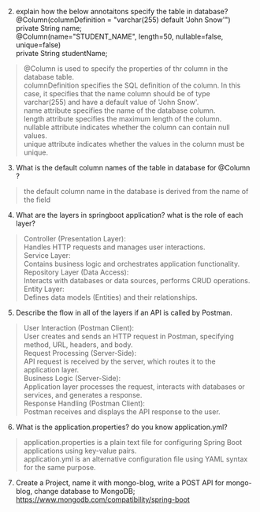 2. explain how the below annotaitons specify the table in database?<br>
   @Column(columnDefinition = "varchar(255) default 'John Snow'")<br>
   private String name;<br>
   @Column(name="STUDENT_NAME", length=50, nullable=false, unique=false)<br>
   private String studentName;<br>
> @Column is used to specify the properties of thr column in the database table.<br>
> columnDefinition specifies the SQL definition of the column. In this case, it specifies that the name column should be of type varchar(255) and have a default value of 'John Snow'.<br>
> name attribute specifies the name of the database column. <br>
length attribute specifies the maximum length of the column.<br>
nullable attribute indicates whether the column can contain null values. <br>
unique attribute indicates whether the values in the column must be unique.<br>
3. What is the default column names of the table in database for @Column ?
> the default column name in the database is derived from the name of the field
4. What are the layers in springboot application? what is the role of each layer?
> Controller (Presentation Layer):<br>
Handles HTTP requests and manages user interactions.<br>
Service Layer:<br>
Contains business logic and orchestrates application functionality.<br>
Repository Layer (Data Access):<br>
Interacts with databases or data sources, performs CRUD operations.<br>
Entity Layer:<br>
Defines data models (Entities) and their relationships.<br>

5. Describe the flow in all of the layers if an API is called by Postman.
> User Interaction (Postman Client):<br>
User creates and sends an HTTP request in Postman, specifying method, URL, headers, and body.<br>
Request Processing (Server-Side):<br>
API request is received by the server, which routes it to the application layer.<br>
Business Logic (Server-Side):<br>
Application layer processes the request, interacts with databases or services, and generates a response.<br>
Response Handling (Postman Client):<br>
Postman receives and displays the API response to the user.<br>
> 
6. What is the application.properties? do you know application.yml?
> application.properties is a plain text file for configuring Spring Boot applications using key-value pairs.
<br>application.yml is an alternative configuration file using YAML syntax for the same purpose.
7. Create a Project, name it with mongo-blog, write a POST API for mongo-blog, change database to
   MongoDB;
   https://www.mongodb.com/compatibility/spring-boot
